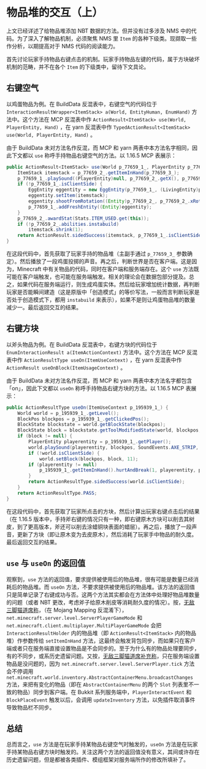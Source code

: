 # 物品堆的交互（上）

上文已经详述了给物品堆添加 NBT 数据的方法。但并没有过多涉及 NMS 中的代码。为了深入了解物品机制，必须聚焦 NMS 里 `Item` 的各种下级类。现撷取一些作分析，以期提高对于 NMS 代码的阅读能力。

首先讨论玩家手持物品右键点击的机制。玩家手持物品左键的代码，属于方块破坏机制的范畴，并不在各个 `Item` 的下级类中，留待下文具论。

## 右键空气

以鸡蛋物品为例。在 BuildData 反混表中，右键空气的代码位于 `InteractionResultWrapper<ItemStack> a(World, EntityHuman, EnumHand)` 方法中。这个方法在 MCP 反混表中作 `ActionResult<ItemStack> use(World, PlayerEntity, Hand)` ，在 yarn 反混表中作 `TypedActionResult<ItemStack> use(World, PlayerEntity, Hand)` 。

由于 BuildData 未对方法名作反混，而 MCP 和 yarn 两表中本方法名字相同，因此下文都以 `use` 称呼手持物品右键空气的方法。以 1.16.5 MCP 表展示：

```java
public ActionResult<ItemStack> use(World p_77659_1_, PlayerEntity p_77659_2_, Hand p_77659_3_) {
    ItemStack itemstack = p_77659_2_.getItemInHand(p_77659_3_);
    p_77659_1_.playSound((PlayerEntity)null, p_77659_2_.getX(), p_77659_2_.getY(), p_77659_2_.getZ(), SoundEvents.EGG_THROW, SoundCategory.PLAYERS, 0.5F, 0.4F / (random.nextFloat() * 0.4F + 0.8F));
    if (!p_77659_1_.isClientSide) {
        EggEntity eggentity = new EggEntity(p_77659_1_, (LivingEntity)p_77659_2_);
        eggentity.setItem(itemstack);
        eggentity.shootFromRotation((Entity)p_77659_2_, p_77659_2_.xRot, p_77659_2_.yRot, 0.0F, 1.5F, 1.0F);
        p_77659_1_.addFreshEntity((Entity)eggentity);
    } 
    p_77659_2_.awardStat(Stats.ITEM_USED.get(this));
    if (!p_77659_2_.abilities.instabuild)
        itemstack.shrink(1); 
    return ActionResult.sidedSuccess(itemstack, p_77659_1_.isClientSide());
}
```

在这段代码中，首先获取了玩家手持的物品堆（主副手通过 `p_77659_3_` 参数确定）。然后播放了一段鸡蛋投掷的声音。再之后，判断世界是否在客户端。这是因为，Minecraft 中有关物品的代码，同时在客户端和服务端存在。这个 `use` 方法既可能在客户端触发，也可能在服务端触发。相关的理论会在数据包部分提及。总之，如果代码在服务端运行，则生成鸡蛋实体。然后给玩家增加统计数据，再判断玩家是否能瞬间建造（这是原版中「创造模式」的等价写法，一般而言判断玩家是否处于创造模式下，都用 `instabuild` 来表示），如果不是则让鸡蛋物品堆的数量减少一。最后返回交互的结果。

## 右键方块

以斧头物品为例。在 BuildData 反混表中，右键方块的代码位于 `EnumInteractionResult a(ItemActionContext)` 方法中。这个方法在 MCP 反混表中作 `ActionResultType useOn(ItemUseContext)` ，在 yarn 反混表中作 `ActionResult useOnBlock(ItemUsageContext)` 。

由于 BuildData 未对方法名作反混，而 MCP 和 yarn 两表中本方法名字都包含「on」，因此下文都以 `useOn` 称呼手持物品右键方块的方法。以 1.16.5 MCP 表展示：

```java
public ActionResultType useOn(ItemUseContext p_195939_1_) {
    World world = p_195939_1_.getLevel();
    BlockPos blockpos = p_195939_1_.getClickedPos();
    BlockState blockstate = world.getBlockState(blockpos);
    BlockState block = blockstate.getToolModifiedState(world, blockpos, p_195939_1_.getPlayer(), p_195939_1_.getItemInHand(), ToolType.AXE);
    if (block != null) {
        PlayerEntity playerentity = p_195939_1_.getPlayer();
        world.playSound(playerentity, blockpos, SoundEvents.AXE_STRIP, SoundCategory.BLOCKS, 1.0F, 1.0F);
        if (!world.isClientSide) {
            world.setBlock(blockpos, block, 11);
        if (playerentity != null)
            p_195939_1_.getItemInHand().hurtAndBreak(1, playerentity, p_220040_1_ -> p_220040_1_.broadcastBreakEvent(p_195939_1_.getHand())); 
        } 
        return ActionResultType.sidedSuccess(world.isClientSide);
    } 
    return ActionResultType.PASS;
}
```

在这段代码中，首先获取了玩家所点击的方块，然后计算出玩家右键点击后的结果（在 1.16.5 版本中，手持斧右键的情况只有一种，即右键原木方块可以削去其树皮，到了更高版本，斧还可以削去涂蜡铜块表面的蜡层）。再之后，播放了一段声音，更新了方块（即让原木变为去皮原木），然后消耗了玩家手中物品的耐久度。最后返回交互的结果。

## `use` 与 `useOn` 的返回值

观察到，`use` 方法的返回值，要求提供被使用后的物品堆，很有可能是数量已经消耗后的物品堆。而 `useOn` 方法，不要求提供被使用后的物品堆。该方法的返回值只是简单记录了右键成功与否。这两个方法其实都会在方法体中处理好物品堆数量的问题（或者 NBT 更改，考虑斧子给原木削皮等消耗耐久度的情况）。按，[无敌三脚猫道席称](https://www.mcbbs.net/forum.php?mod=redirect&goto=findpost&ptid=1444044&pid=28421440)，（在 Mojang Mapping 反混淆下），`net.minecraft.server.level.ServerPlayerGameMode` 和 `net.minecraft.client.multiplayer.MultiPlayerGameMode` 会把 `InteractionResultHolder` 内的物品堆（即 `ActionResult<ItemStack>` 内的物品堆）作参数传给 `setItemInHand` 方法，这最终会触发背包同步，而如果只在客户端或者只在服务端直接设置物品是不会同步的。至于为什么有的物品处理要同步，有的不同步，或系历史遗留问题。又按，[无敌三脚猫道席补充称](https://www.mcbbs.net/forum.php?mod=redirect&goto=findpost&ptid=1444044&pid=28422093)，只在服务端设置物品是没问题的，因为 `net.minecraft.server.level.ServerPlayer.tick` 方法会不停调用 `net.minecraft.world.inventory.AbstractContainerMenu.broadcastChanges` 方法，来把有变化的物品（即在 `AbstractContainerMenu` 的两个 `Slot` 列表里不一致的物品）同步到客户端。在 Bukkit 系列服务端中，`PlayerInteractEvent` 和 `BlockPlaceEvent` 触发以后，会调用 `updateInventory` 方法，以免插件取消事件导致物品栏不同步。

## 总结

总而言之，`use` 方法是在玩家手持某物品右键空气时触发的，`useOn` 方法是在玩家手持某物品右键方块时触发的。关注这两个方法的返回值没有意义，其间或许存在历史遗留问题，但是都被各类插件、模组框架对服务端所作的修改所填补了。